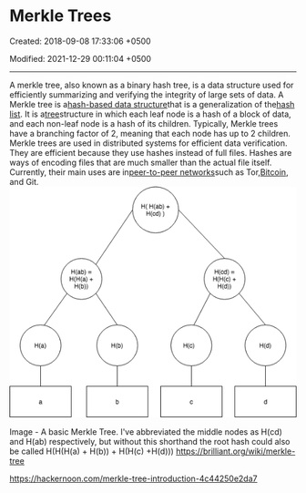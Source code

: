 # Merkle Trees

Created: 2018-09-08 17:33:06 +0500

Modified: 2021-12-29 00:11:04 +0500

---

A merkle tree, also known as a binary hash tree, is a data structure used for efficiently summarizing and verifying the integrity of large sets of data.
A Merkle tree is a[hash-based data structure](https://brilliant.org/wiki/hash-based-data-structure/)that is a generalization of the[hash list](https://brilliant.org/wiki/hash-list/). It is a[tree](https://brilliant.org/wiki/trees-basic/)structure in which each leaf node is a hash of a block of data, and each non-leaf node is a hash of its children. Typically, Merkle trees have a branching factor of 2, meaning that each node has up to 2 children.
Merkle trees are used in distributed systems for efficient data verification. They are efficient because they use hashes instead of full files. Hashes are ways of encoding files that are much smaller than the actual file itself. Currently, their main uses are in[peer-to-peer networks](https://brilliant.org/wiki/peer-to-peer-networks/?wiki_title=peer-to-peer%20networks)such as Tor,[Bitcoin](https://brilliant.org/wiki/bitcoin/), and Git.
![image](media/Merkle-Trees-image1.png)

Image - A basic Merkle Tree. I've abbreviated the middle nodes as H(cd) and H(ab) respectively, but without this shorthand the root hash could also be called H(H(H(a) + H(b)) + H(H(c) +H(d)))
<https://brilliant.org/wiki/merkle-tree>

<https://hackernoon.com/merkle-tree-introduction-4c44250e2da7>

